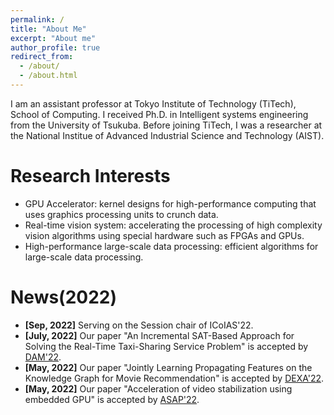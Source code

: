 ```yaml
---
permalink: /
title: "About Me"
excerpt: "About me"
author_profile: true
redirect_from: 
  - /about/
  - /about.html
---
```


I am an assistant professor at Tokyo Institute of Technology (TiTech), School of Computing. I received Ph.D. in Intelligent systems engineering from the University of Tsukuba. Before joining TiTech, I was a researcher at the National Institue of Advanced Industrial Science and Technology (AIST).

Research Interests 
======
* GPU Accelerator: kernel designs for high-performance computing that uses graphics processing units to crunch data.
* Real-time vision system: accelerating the processing of high complexity vision algorithms using special hardware such as FPGAs and GPUs.
* High-performance large-scale data processing: efficient algorithms for large-scale data processing.

News(2022) 
======
* **[Sep, 2022]** Serving on the Session chair of ICoIAS'22.
* **[July, 2022]** Our paper "An Incremental SAT-Based Approach for Solving the Real-Time Taxi-Sharing Service Problem" is accepted by [DAM'22](https://www.sciencedirect.com/journal/discrete-applied-mathematics).
* **[May, 2022]** Our paper "Jointly Learning Propagating Features on the Knowledge Graph for Movie Recommendation" is accepted by [DEXA'22](https://www.dexa.org/).
* **[May, 2022]** Our paper "Acceleration of video stabilization using embedded GPU" is accepted by [ASAP'22](https://www.asap2022.org/).

